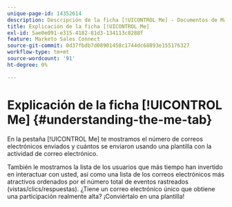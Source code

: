 ```yaml
---
unique-page-id: 14352614
description: Descripción de la ficha [!UICONTROL Me] - Documentos de Marketo - Documentación del producto
title: Explicación de la ficha [!UICONTROL Me]
exl-id: 5ae0e091-e315-4182-81d3-134113c8288f
feature: Marketo Sales Connect
source-git-commit: 0d37fbdb7d08901458c1744dc68893e155176327
workflow-type: tm+mt
source-wordcount: '91'
ht-degree: 0%

---
```


# Explicación de la ficha [!UICONTROL Me] {#understanding-the-me-tab}

En la pestaña [!UICONTROL Me] te mostramos el número de correos electrónicos enviados y cuántos se enviaron usando una plantilla con la actividad de correo electrónico.

También le mostramos la lista de los usuarios que más tiempo han invertido en interactuar con usted, así como una lista de los correos electrónicos más atractivos ordenados por el número total de eventos rastreados (vistas/clics/respuestas). ¿Tiene un correo electrónico único que obtiene una participación realmente alta? ¡Conviértalo en una plantilla!
